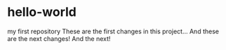 # hello-world
my first repository
These are the first changes in this project...
And these are the next changes!
And the next!